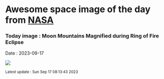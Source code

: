 
# Awesome space image of the day from [NASA](https://api.nasa.gov/)

### Today image : Moon Mountains Magnified during Ring of Fire Eclipse
Date : 2023-09-17

![](https://apod.nasa.gov/apod/image/2309/BeadMountains_Letian_960.jpg)

<small>Latest update : Sun Sep 17 08:13:43 2023</small>
        